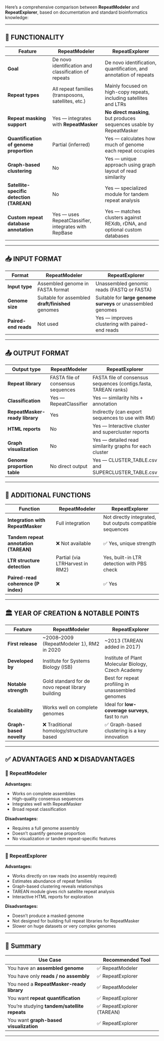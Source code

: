 Here’s a comprehensive comparison between **RepeatModeler** and **RepeatExplorer**, based on documentation and standard bioinformatics knowledge:

---

## 🧩 FUNCTIONALITY

| Feature                                   | **RepeatModeler**                                    | **RepeatExplorer**                                                        |
| ----------------------------------------- | ---------------------------------------------------- | ------------------------------------------------------------------------- |
| **Goal**                                  | De novo identification and classification of repeats | De novo identification, quantification, and annotation of repeats         |
| **Repeat types**                          | All repeat families (transposons, satellites, etc.)  | Mainly focused on high-copy repeats, including satellites and LTRs        |
| **Repeat masking support**                | Yes — integrates with **RepeatMasker**               | **No direct masking**, but produces sequences usable by RepeatMasker      |
| **Quantification of genome proportion**   | Partial (inferred)                                   | Yes — calculates how much of genome each repeat occupies                  |
| **Graph-based clustering**                | No                                                   | Yes — unique approach using graph layout of read similarity               |
| **Satellite-specific detection (TAREAN)** | No                                                   | Yes — specialized module for tandem repeat analysis                       |
| **Custom repeat database annotation**     | Yes — uses RepeatClassifier, integrates with RepBase | Yes — matches clusters against REXdb, rDNA, and optional custom databases |

---

## 📥 INPUT FORMAT

| Format               | **RepeatModeler**                                 | **RepeatExplorer**                                           |
| -------------------- | ------------------------------------------------- | ------------------------------------------------------------ |
| **Input type**       | Assembled genome in FASTA format                  | Unassembled genomic reads (FASTQ or FASTA)                   |
| **Genome size**      | Suitable for assembled **draft/finished** genomes | Suitable for **large genome surveys** or unassembled genomes |
| **Paired-end reads** | Not used                                          | Yes — improves clustering with paired-end reads              |

---

## 📤 OUTPUT FORMAT

| Output type                    | **RepeatModeler**                 | **RepeatExplorer**                                              |
| ------------------------------ | --------------------------------- | --------------------------------------------------------------- |
| **Repeat library**             | FASTA file of consensus sequences | FASTA file of consensus sequences (contigs.fasta, TAREAN ranks) |
| **Classification**             | Yes — RepeatClassifier            | Yes — similarity hits + annotation                              |
| **RepeatMasker-ready library** | Yes                               | Indirectly (can export sequences to use with RM)                |
| **HTML reports**               | No                                | Yes — Interactive cluster and supercluster reports              |
| **Graph visualization**        | No                                | Yes — detailed read similarity graphs for each cluster          |
| **Genome proportion table**    | No direct output                  | Yes — CLUSTER\_TABLE.csv and SUPERCLUSTER\_TABLE.csv            |

---

## 🧪 ADDITIONAL FUNCTIONS

| Function                              | **RepeatModeler**               | **RepeatExplorer**                                        |   
| ------------------------------------- | ------------------------------- | --------------------------------------------------------- | 
| **Integration with RepeatMasker**     | Full integration                | Not directly integrated, but outputs compatible sequences |   
| **Tandem repeat annotation (TAREAN)** | ❌ Not available                 | ✅ Yes, unique strength                                    |   
| **LTR structure detection**           | Partial (via LTRHarvest in RM2) | Yes, built-in LTR detection with PBS check                |   
| **Paired-read coherence (P index)**   | ❌                               | ✅ Yes                                                     |   

---

## 🏛 YEAR OF CREATION & NOTABLE POINTS

| Feature                 | **RepeatModeler**                                 | **RepeatExplorer**                                  |
| ----------------------- | ------------------------------------------------- | --------------------------------------------------- |
| **First release**       | \~2008–2009 (RepeatModeler 1), RM2 in 2020        | \~2013 (TAREAN added in 2017)                       |
| **Developed by**        | Institute for Systems Biology (ISB)               | Institute of Plant Molecular Biology, Czech Academy |
| **Notable strength**    | Gold standard for de novo repeat library building | Best for repeat profiling in unassembled genomes    |
| **Scalability**         | Works well on complete genomes                    | Ideal for **low-coverage surveys**, fast to run     |
| **Graph-based novelty** | ❌ Traditional homology/structure based            | ✅ Graph-based clustering is a key innovation        |

---

## ✅ ADVANTAGES AND ❌ DISADVANTAGES

### 🔹 **RepeatModeler**

**Advantages:**

* Works on complete assemblies
* High-quality consensus sequences
* Integrates well with RepeatMasker
* Broad repeat classification

**Disadvantages:**

* Requires a full genome assembly
* Doesn’t quantify genome proportion
* No visualization or tandem repeat-specific features

---

### 🔸 **RepeatExplorer**

**Advantages:**

* Works directly on raw reads (no assembly required)
* Estimates abundance of repeat families
* Graph-based clustering reveals relationships
* TAREAN module gives rich satellite repeat analysis
* Interactive HTML reports for exploration

**Disadvantages:**

* Doesn’t produce a masked genome
* Not designed for building full repeat libraries for RepeatMasker
* Slower on huge datasets or very complex genomes

---

## 🧠 Summary

| Use Case                                     | Recommended Tool          |
| -------------------------------------------- | ------------------------- |
| You have an **assembled genome**             | ✅ RepeatModeler           |
| You have only **reads / no assembly**        | ✅ RepeatExplorer          |
| You need a **RepeatMasker-ready library**    | ✅ RepeatModeler           |
| You want **repeat quantification**           | ✅ RepeatExplorer          |
| You’re studying **tandem/satellite repeats** | ✅ RepeatExplorer (TAREAN) |
| You want **graph-based visualization**       | ✅ RepeatExplorer          |

---
